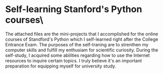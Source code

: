 # Self-learning Stanford's Python courses\
The attached files are the mini-projects that I accomplished for the online courses of Standford's Python which I self-learned right after the College Entrance Exam. The purposes of the self-traning are to strenthen my computer skills and fulfill my enthusiam for scientific curiosity. During the self-study, I acquired some abilities regarding how to use the Internet resources to inquire  certain topics. I truly believe it's an important preparation for equipping myself for university study.     
